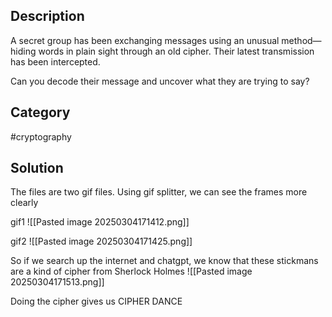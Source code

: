 ## Description

A secret group has been exchanging messages using an unusual method—hiding words in plain sight through an old cipher. Their latest transmission has been intercepted.

Can you decode their message and uncover what they are trying to say?

## Category
#cryptography
## Solution
The files are two gif files. Using gif splitter, we can see the frames more clearly

gif1
![[Pasted image 20250304171412.png]]

gif2 
![[Pasted image 20250304171425.png]]

So if we search up the internet and chatgpt, we know that these stickmans are a kind of cipher from Sherlock Holmes
![[Pasted image 20250304171513.png]]

Doing the cipher gives us CIPHER DANCE
